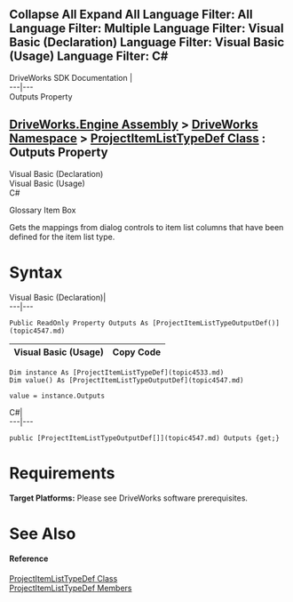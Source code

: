 Collapse All Expand All Language Filter: All  Language Filter: Multiple  Language Filter: Visual Basic (Declaration) Language Filter: Visual Basic (Usage) Language Filter: C#  
---  
DriveWorks SDK Documentation  |   
---|---  
Outputs Property   
  
[DriveWorks.Engine Assembly](topic2156.md) > [DriveWorks Namespace](topic2159.md) > [ProjectItemListTypeDef Class](topic4533.md) : Outputs Property  
---  
  
Visual Basic (Declaration)    
Visual Basic (Usage)    
C# 

Glossary Item Box

Gets the mappings from dialog controls to item list columns that have been defined for the item list type. 

# Syntax

Visual Basic (Declaration)|   
---|---  
      
    
    Public ReadOnly Property Outputs As [ProjectItemListTypeOutputDef()](topic4547.md)  
  
Visual Basic (Usage)| Copy Code  
---|---  
      
    
    Dim instance As [ProjectItemListTypeDef](topic4533.md)
    Dim value() As [ProjectItemListTypeOutputDef](topic4547.md)
     
    value = instance.Outputs  
  
C#|   
---|---  
      
    
    public [ProjectItemListTypeOutputDef[]](topic4547.md) Outputs {get;}  
  
# Requirements

**Target Platforms:** Please see DriveWorks software prerequisites.

# See Also

#### Reference

[ProjectItemListTypeDef Class](topic4533.md)   
[ProjectItemListTypeDef Members](topic4534.md)


